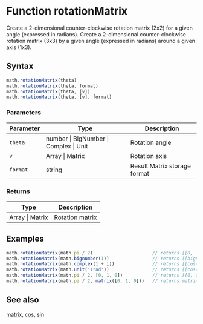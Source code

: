 <!-- Note: This file is automatically generated from source code comments. Changes made in this file will be overridden. -->
# Function rotationMatrix
Create a 2-dimensional counter-clockwise rotation matrix (2x2) for a given angle (expressed in radians).
Create a 2-dimensional counter-clockwise rotation matrix (3x3) by a given angle (expressed in radians) around a given axis (1x3).
## Syntax
```js
math.rotationMatrix(theta)
math.rotationMatrix(theta, format)
math.rotationMatrix(theta, [v])
math.rotationMatrix(theta, [v], format)
```
### Parameters
Parameter | Type | Description
--------- | ---- | -----------
`theta` | number &#124; BigNumber &#124; Complex &#124; Unit | Rotation angle
`v` | Array &#124; Matrix | Rotation axis
`format` | string | Result Matrix storage format
### Returns
Type | Description
---- | -----------
Array &#124; Matrix | Rotation matrix
## Examples
```js
math.rotationMatrix(math.pi / 2)                      // returns [[0, -1], [1, 0]]
math.rotationMatrix(math.bignumber(1))                // returns [[bignumber(cos(1)), bignumber(-sin(1))], [bignumber(sin(1)), bignumber(cos(1))]]
math.rotationMatrix(math.complex(1 + i))              // returns [[cos(1 + i), -sin(1 + i)], [sin(1 + i), cos(1 + i)]]
math.rotationMatrix(math.unit('1rad'))                // returns [[cos(1), -sin(1)], [sin(1), cos(1)]]
math.rotationMatrix(math.pi / 2, [0, 1, 0])           // returns [[0, 0, 1], [0, 1, 0], [-1, 0, 0]]
math.rotationMatrix(math.pi / 2, matrix([0, 1, 0]))   // returns matrix([[0, 0, 1], [0, 1, 0], [-1, 0, 0]])
```
## See also
[matrix](matrix.md),
[cos](cos.md),
[sin](sin.md)
